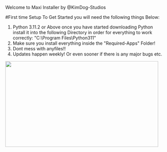 Welcome to Maxi Installer by @KimDog-Studios

#First time Setup
To Get Started you will need the following things Below:
1. Python 3.11.2 or Above once you have started downloading Python install it into the following Directory in order for everything to work correctly: "C:\Program Files\Python311"
2. Make sure you install everything inside the "Required-Apps" Folder!
3. Dont mess with anyfiles!!
4. Updates happen weekly! Or even sooner if there is any major bugs etc.

 <img src="https://i.imgur.com/xhVJFZX.gif" width="480" height="270" />

